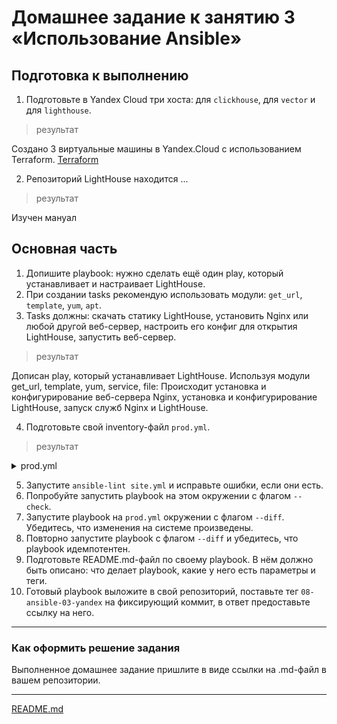 # Домашнее задание к занятию 3 «Использование Ansible»

## Подготовка к выполнению

1. Подготовьте в Yandex Cloud три хоста: для `clickhouse`, для `vector` и для `lighthouse`.
>результат 
> 
Создано 3 виртуальные машины в Yandex.Cloud с использованием Terraform.
[Terraform](https://github.com/R-Gennadi/devops-netology/blob/main/ansible/02-playbook/Files/playbook/README.md "Код Terraform")

2. Репозиторий LightHouse находится ...
>результат
> 
Изучен мануал

## Основная часть

1. Допишите playbook: нужно сделать ещё один play, который устанавливает и настраивает LightHouse.
2. При создании tasks рекомендую использовать модули: `get_url`, `template`, `yum`, `apt`.
3. Tasks должны: скачать статику LightHouse, установить Nginx или любой другой веб-сервер, настроить его конфиг для открытия LightHouse, запустить веб-сервер.
>результат
> 
 Дописан play, который устанавливает LightHouse. 
 Используя модули get_url, template, yum, service, file:
 Происходит установка и конфигурирование веб-сервера Nginx, установка и конфигурирование LightHouse, запуск служб Nginx и LightHouse.

4. Подготовьте свой inventory-файл `prod.yml`.
>результат
> 

<details>

<summary> prod.yml </summary>
ubuntu@ubuntu2004:~/cloud/test/inventory$ cat prod.yml

---
clickhouse:
  hosts:
    centos-1:
      ansible_host: 158.160.121.120
vector:
  hosts:
    centos-2:
      ansible_host: 158.160.97.44
lighthouse:
  hosts:
    centos-3:
      ansible_host: 158.160.114.41
</details>

5. Запустите `ansible-lint site.yml` и исправьте ошибки, если они есть.
6. Попробуйте запустить playbook на этом окружении с флагом `--check`.
7. Запустите playbook на `prod.yml` окружении с флагом `--diff`. Убедитесь, что изменения на системе произведены.
8. Повторно запустите playbook с флагом `--diff` и убедитесь, что playbook идемпотентен.
9. Подготовьте README.md-файл по своему playbook. В нём должно быть описано: что делает playbook, какие у него есть параметры и теги.
10. Готовый playbook выложите в свой репозиторий, поставьте тег `08-ansible-03-yandex` на фиксирующий коммит, в ответ предоставьте ссылку на него.

---

### Как оформить решение задания

Выполненное домашнее задание пришлите в виде ссылки на .md-файл в вашем репозитории.

---


[README.md](https://github.com/R-Gennadi/devops-netology/blob/main/ansible/02-playbook/Files/playbook/README.md "описание playbook")